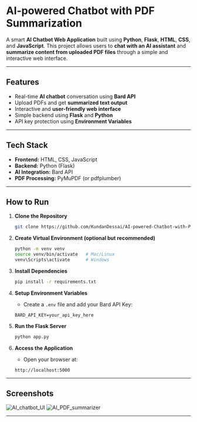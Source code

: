 # AI-powered Chatbot with PDF Summarization

A smart **AI Chatbot Web Application** built using **Python**, **Flask**, **HTML**, **CSS**, and **JavaScript**. This project allows users to **chat with an AI assistant** and **summarize content from uploaded PDF files** through a simple and interactive web interface.

---

## Features

-  Real-time **AI chatbot** conversation using **Bard API**  
-  Upload PDFs and get **summarized text output**  
-  Interactive and **user-friendly web interface**  
-  Simple backend using **Flask** and **Python**  
-  API key protection using **Environment Variables**

---

## Tech Stack

- **Frontend:** HTML, CSS, JavaScript  
- **Backend:** Python (Flask)  
- **AI Integration:** Bard API  
- **PDF Processing:** PyMuPDF (or pdfplumber)  

---

## How to Run

1. **Clone the Repository**  
    ```bash
    git clone https://github.com/KundanDessai/AI-powered-Chatbot-with-PDF-Summarization.git
    ```

2. **Create Virtual Environment (optional but recommended)**  
    ```bash
    python -m venv venv
    source venv/bin/activate   # Mac/Linux
    venv\Scripts\activate      # Windows
    ```

3. **Install Dependencies**  
    ```bash
    pip install -r requirements.txt
    ```

4. **Setup Environment Variables**  
    - Create a `.env` file and add your Bard API Key:
    ```
    BARD_API_KEY=your_api_key_here
    ```

5. **Run the Flask Server**  
    ```bash
    python app.py
    ```

6. **Access the Application**  
    - Open your browser at:  
    ```
    http://localhost:5000
    ```

---

## Screenshots
![AI_chatbot_UI](https://github.com/user-attachments/assets/4dfa2d33-a6ee-404f-922b-da7f978366ad)
![AI_PDF_summarizer](https://github.com/user-attachments/assets/611ae968-74f7-4137-8aa1-26efb2cbf279)


---

